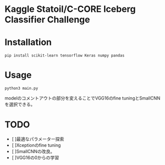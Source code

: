 # Kaggle Statoil/C-CORE Iceberg Classifier Challenge

# Installation
```
pip install scikit-learn tensorflow Keras numpy pandas
```

# Usage
```
python3 main.py
```
modelのコメントアウトの部分を変えることでVGG16のfine tuningとSmallCNNを選択できる。

# TODO
- [ ]最適なパラメーター探索
- [ ]Xceptionのfine tuning
- [ ]SmallCNNの改良。
- [ ]VGG16の0からの学習
